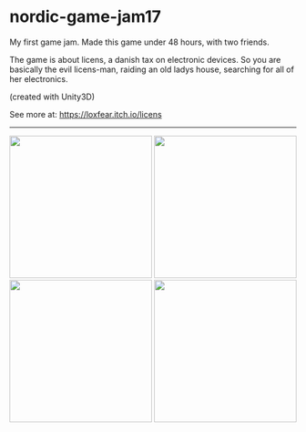 # nordic-game-jam17
My first game jam. Made this game under 48 hours, with two friends.

The game is about licens, a danish tax on electronic devices. So you are basically the evil licens-man,
raiding an old ladys house, searching for all of her electronics.

(created with Unity3D)

See more at:
https://loxfear.itch.io/licens
<hr>
<center>
<img src="http://gyldenbrand.dk/github/gamejam17/1.png" height="250">
<img src="http://gyldenbrand.dk/github/gamejam17/2.png" height="250">
<img src="http://gyldenbrand.dk/github/gamejam17/3.png" height="250">
<img src="http://gyldenbrand.dk/github/gamejam17/4.png" height="250">
</center>
